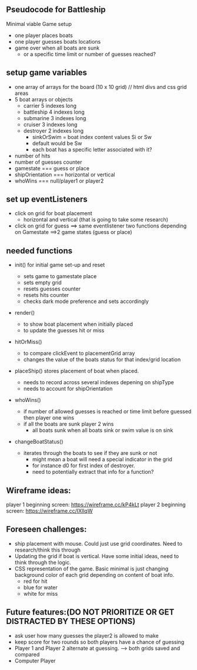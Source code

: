 Pseudocode for Battleship
------------------------
Minimal viable Game setup
  * one player places boats
  * one player guesses boats locations  
  * game over when all boats are sunk
    * or a specific time limit or number of guesses reached?
  
setup game variables
--------------------

  * one array of arrays for the board (10 x 10 grid)
      // html divs and css grid areas
  * 5 boat arrays or objects 
    * carrier 5 indexes long
    * battleship 4 indexes long
    * submarine 3 indexes long
    * cruiser 3 indexes long
    * destroyer 2 indexes long
      * sinkOrSwim = boat index content values Si or Sw
      * default would be Sw
      * each boat has a specific letter associated with it? 
  * number of hits
  * number of guesses counter
  * gamestate === guess or place
  * shipOrientation === horizontal or vertical
  * whoWins === null/player1 or player2

set up eventListeners
--------------------

  * click on grid for boat placement 
    * horizontal and vertical (that is going to take some research)
  * click on grid for guess 
  ==> same eventlistener two functions depending on Gamestate
      ==>2 game states (guess or place)

needed functions
---------------

 * init() for initial game set-up and reset
    * sets game to gamestate place
    * sets empty grid
    * resets guesses counter
    * resets hits counter
    * checks dark mode preference and sets accordingly
  
 * render() 
    * to show boat placement when initially placed
    * to update the guesses hit or miss
  
* hitOrMiss()
    * to compare clickEvent to placementGrid array
    * changes the value of the boats status for that index/grid location
  
* placeShip() stores placement of boat when placed.
    * needs to record across several indexes depening on shipType
    * needs to account for shipOrientation

* whoWins()
    * if number of allowed guesses is reached or time limit before guessed then player one wins
    * if all the boats are sunk player 2 wins
      * all boats sunk when all boats sink or swim value is on sink
  
* changeBoatStatus()
    * iterates through the boats to see if they are sunk or not
      * might mean a boat will need a special indicator in the grid
      * for instance d0 for first index of destroyer.
      * need to potentially extract that info for a function?

Wireframe ideas:
----------------
  player 1 beginning screen: https://wireframe.cc/kP4kLt
  player 2 beginning screen: https://wireframe.cc/IXlIqW

Foreseen challenges:
----------------
  * ship placement with mouse. Could just use grid coordinates. Need to research/think this through
  * Updating the grid if boat is vertical. Have some initial ideas, need to think through the logic.
  * CSS representation of the game. Basic minimal is just changing background color of each grid depending on content of boat info.
    * red for hit
    * blue for water
    * white for miss
  
Future features:(DO NOT PRIORITIZE OR GET DISTRACTED BY THESE OPTIONS)
------------------

* ask user how many guesses the player2 is allowed to make
* keep score for two rounds so both players have a chance of guessing
* Player 1 and Player 2 alternate at guessing.
    --> both grids saved and compared
* Computer Player

